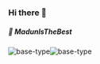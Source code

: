 ### Hi there 👋
##### 🚀 MadunIsTheBest 
<div align="center">
  <div style="display: flex;">
   <img src="https://upload.wikimedia.org/wikipedia/commons/thumb/4/4c/Typescript_logo_2020.svg/1200px-Typescript_logo_2020.svg.png" alt="base-type" />
   <img src="https://upload.wikimedia.org/wikipedia/commons/thumb/a/a7/React-icon.svg/1200px-React-icon.svg.png" alt="base-type" />
  </div>
</div>



<!-- ##### 🌏 .
##### 🎸 Playing guitar it's my hobby
##### 🐵 Don't judge a book by it's cover.
##### 🔥 You can contact me on instagram https://www.instagram.com/ra.maaa7374/.
 -->
